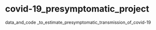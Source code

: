 # covid-19_presymptomatic_project
data_and_code _to_estimate_presymptomatic_transmission_of_covid-19
